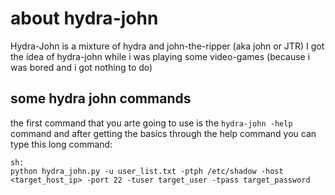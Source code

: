 # about hydra-john
Hydra-John is a mixture of hydra and john-the-ripper (aka john or JTR)
I got the idea of hydra-john while i was playing some video-games (because i was bored and i got nothing to do)

## some hydra john commands
the first command that you arte going to use is the `hydra-john -help` command and after getting the basics through the help command you can type this long command:
```
sh:
python hydra_john.py -u user_list.txt -ptph /etc/shadow -host <target_host_ip> -port 22 -tuser target_user -tpass target_password
```
